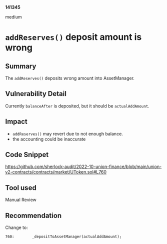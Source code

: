 __141345__

medium

# `addReserves()` deposit amount is wrong

## Summary

The `addReserves()` deposits wrong amount into AssetManager.

## Vulnerability Detail

Currently `balanceAfter` is deposited, but it should be `actualAddAmount`.

## Impact

- `addReserves()` may revert due to not enough balance.
- the accounting could be inaccurate


## Code Snippet

https://github.com/sherlock-audit/2022-10-union-finance/blob/main/union-v2-contracts/contracts/market/UToken.sol#L760

## Tool used

Manual Review

## Recommendation

Change to:
```solidity
760:        _depositToAssetManager(actualAddAmount);
```